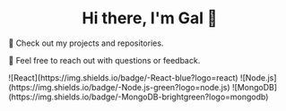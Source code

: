<div align="center">
<h1>Hi there, I'm Gal 👋</h1> 
</div>

<p> 🌟 Check out my projects and repositories. </p>
<p> 💬 Feel free to reach out with questions or feedback. </p>

<div>
  ![React](https://img.shields.io/badge/-React-blue?logo=react)
![Node.js](https://img.shields.io/badge/-Node.js-green?logo=node.js)
![MongoDB](https://img.shields.io/badge/-MongoDB-brightgreen?logo=mongodb)
</div>
<!--
**Gal-Ben-David/Gal-Ben-David** is a ✨ _special_ ✨ repository because its `README.md` (this file) appears on your GitHub profile.

Here are some ideas to get you started:

- 🔭 I’m currently working on ...
- 🌱 I’m currently learning ...
- 👯 I’m looking to collaborate on ...
- 🤔 I’m looking for help with ...
- 💬 Ask me about ...
- 📫 How to reach me: ...
- 😄 Pronouns: ...
- ⚡ Fun fact: ...
-->
